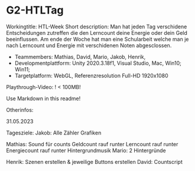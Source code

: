 # G2-HTLTag

Workingtitle: HTL-Week
Short description: Man hat jeden Tag verschidene Entscheidungen zutreffen die den Lerncount deine Energie oder dein Geld beeinflussen. 
Am ende der Woche hat man eine Schularbeit welche man je nach Lerncount und Energie mit verschidenen Noten abgesclossen.

+ Teammembers: Mathias, David, Mario, Jakob, Henrik,
+ Developmentplattform: Unity 2020.3.18f1, Visual Studio, Mac, Win10; Win11;
+ Targetplatform: WebGL, Referenzresolution Full-HD 1920x1080

Playthrough-Video: ! < 100MB!

Use Markdown in this readme!

Otherinfos: 

31.05.2023

Tagesziele:
  Jakob:
	  Alle Zähler Grafiken
	
  Mathias:
	  Sound für counts
		  Geldcount rauf runter
		  Lerncount rauf runter
		  Energiecount rauf runter
	  Hintergrundmusik
  Mario:
    2 Hintergründe

  Henrik:
 	  Szenen erstellen & jeweilige Buttons erstellen
  David:
	  Countscript
